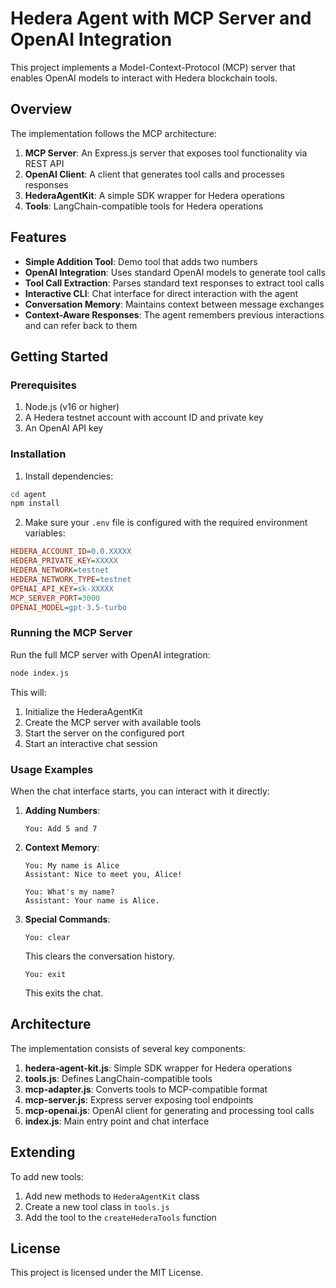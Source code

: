 # Hedera Agent with MCP Server and OpenAI Integration

This project implements a Model-Context-Protocol (MCP) server that enables OpenAI models to interact with Hedera blockchain tools.

## Overview

The implementation follows the MCP architecture:

1. **MCP Server**: An Express.js server that exposes tool functionality via REST API
2. **OpenAI Client**: A client that generates tool calls and processes responses
3. **HederaAgentKit**: A simple SDK wrapper for Hedera operations
4. **Tools**: LangChain-compatible tools for Hedera operations

## Features

- **Simple Addition Tool**: Demo tool that adds two numbers
- **OpenAI Integration**: Uses standard OpenAI models to generate tool calls
- **Tool Call Extraction**: Parses standard text responses to extract tool calls
- **Interactive CLI**: Chat interface for direct interaction with the agent
- **Conversation Memory**: Maintains context between message exchanges
- **Context-Aware Responses**: The agent remembers previous interactions and can refer back to them

## Getting Started

### Prerequisites

1. Node.js (v16 or higher)
2. A Hedera testnet account with account ID and private key
3. An OpenAI API key

### Installation

1. Install dependencies:

```bash
cd agent
npm install
```

2. Make sure your `.env` file is configured with the required environment variables:

```ini
HEDERA_ACCOUNT_ID=0.0.XXXXX
HEDERA_PRIVATE_KEY=XXXXX
HEDERA_NETWORK=testnet
HEDERA_NETWORK_TYPE=testnet
OPENAI_API_KEY=sk-XXXXX
MCP_SERVER_PORT=3000
OPENAI_MODEL=gpt-3.5-turbo
```

### Running the MCP Server

Run the full MCP server with OpenAI integration:

```bash
node index.js
```

This will:
1. Initialize the HederaAgentKit
2. Create the MCP server with available tools
3. Start the server on the configured port
4. Start an interactive chat session

### Usage Examples

When the chat interface starts, you can interact with it directly:

1. **Adding Numbers**:
   ```
   You: Add 5 and 7
   ```

2. **Context Memory**:
   ```
   You: My name is Alice
   Assistant: Nice to meet you, Alice!
   
   You: What's my name?
   Assistant: Your name is Alice.
   ```

3. **Special Commands**:
   ```
   You: clear
   ```
   This clears the conversation history.
   
   ```
   You: exit
   ```
   This exits the chat.

## Architecture

The implementation consists of several key components:

1. **hedera-agent-kit.js**: Simple SDK wrapper for Hedera operations
2. **tools.js**: Defines LangChain-compatible tools
3. **mcp-adapter.js**: Converts tools to MCP-compatible format
4. **mcp-server.js**: Express server exposing tool endpoints
5. **mcp-openai.js**: OpenAI client for generating and processing tool calls
6. **index.js**: Main entry point and chat interface

## Extending

To add new tools:

1. Add new methods to `HederaAgentKit` class
2. Create a new tool class in `tools.js`
3. Add the tool to the `createHederaTools` function

## License

This project is licensed under the MIT License. 